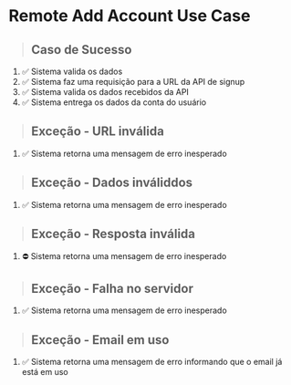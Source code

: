 # Remote Add Account Use Case

> ## Caso de Sucesso
1. ✅ Sistema valida os dados
2. ✅ Sistema faz uma requisição para a URL da API de signup
3. ✅ Sistema valida os dados recebidos da API
4. ✅ Sistema entrega os dados da conta do usuário

> ## Exceção - URL inválida
1. ✅ Sistema retorna uma mensagem de erro inesperado

> ## Exceção - Dados inváliddos
1. ✅ Sistema retorna uma mensagem de erro inesperado

> ## Exceção - Resposta inválida
1. ⛔ Sistema retorna uma mensagem de erro inesperado

> ## Exceção - Falha no servidor
1. ✅ Sistema retorna uma mensagem de erro inesperado

> ## Exceção - Email em uso
1. ✅ Sistema retorna uma mensagem de erro informando que o email já está em uso